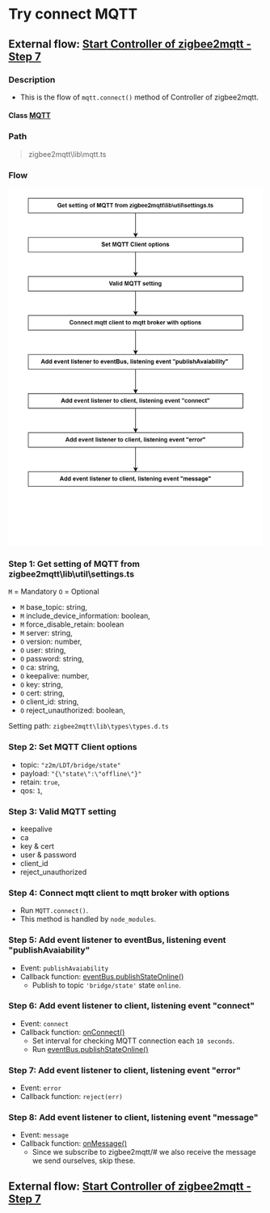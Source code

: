 # Try connect MQTT 

## External flow: [Start Controller of zigbee2mqtt - Step 7](5_start_controller_of_zigbee2mqtt.md#step-7-try-connect-mqtt)

### Description
- This is the flow of `mqtt.connect()` method of Controller of zigbee2mqtt.
  
#### Class [MQTT](...)

### Path
> zigbee2mqtt\lib\mqtt.ts
> 
### Flow

<img src="../images/5_7_try_connect_mqtt.png" width="550"/>

### Step 1: Get setting of MQTT from zigbee2mqtt\lib\util\settings.ts
`M` = Mandatory 
`O` = Optional

- `M` base_topic: string,
- `M` include_device_information: boolean,
- `M` force_disable_retain: boolean
- `M` server: string,
- `O` version: number,
- `O` user: string,
- `O` password: string,
- `O` ca: string,
- `O` keepalive: number,
- `O` key: string,
- `O` cert: string,
- `O` client_id: string,
- `O` reject_unauthorized: boolean,

Setting path: `zigbee2mqtt\lib\types\types.d.ts`

### Step 2: Set MQTT Client options
- topic: `"z2m/LDT/bridge/state"`
- payload: `"{\"state\":\"offline\"}"`
- retain: `true`,
- qos: `1`,

### Step 3: Valid MQTT setting
- keepalive
- ca
- key & cert
- user & password
- client_id
- reject_unauthorized

### Step 4: Connect mqtt client to mqtt broker with options
- Run `MQTT.connect()`.
- This method is handled by `node_modules`.

### Step 5: Add event listener to eventBus, listening event "publishAvaiability"
- Event: `publishAvaiability`
- Callback function: [eventBus.publishStateOnline()]()
  - Publish to topic `'bridge/state'` state `online`.

### Step 6: Add event listener to client, listening event "connect"
- Event: `connect`
- Callback function: [onConnect()]()
  - Set interval for checking MQTT connection each `10 seconds`.
  - Run [eventBus.publishStateOnline()]()

### Step 7: Add event listener to client, listening event "error"
- Event: `error`
- Callback function: `reject(err)`

### Step 8: Add event listener to client, listening event "message"
- Event: `message`
- Callback function: [onMessage()]()
  - Since we subscribe to zigbee2mqtt/# we also receive the message we send ourselves, skip these.
  
## External flow: [Start Controller of zigbee2mqtt - Step 7](5_start_controller_of_zigbee2mqtt.md#step-7-try-connect-mqtt)
